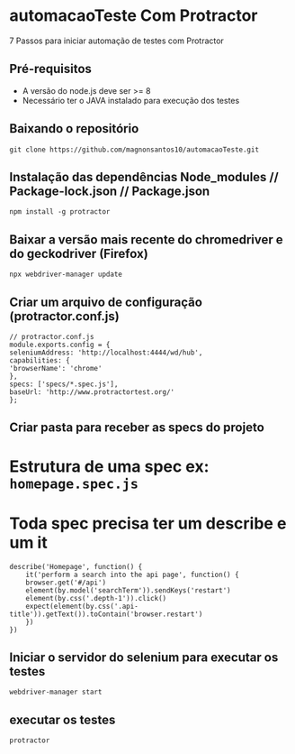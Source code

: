 # automacaoTeste Com Protractor

7 Passos para iniciar automação de testes com Protractor

## Pré-requisitos

* A versão do node.js deve ser >= 8
* Necessário ter o JAVA instalado para execução dos testes

## Baixando o repositório

```git clone https://github.com/magnonsantos10/automacaoTeste.git```

## Instalação das dependências Node_modules // Package-lock.json // Package.json

```
npm install -g protractor
```
## Baixar a versão mais recente do chromedriver e do geckodriver (Firefox)

```
npx webdriver-manager update
```

## Criar um arquivo de configuração (protractor.conf.js)

```
// protractor.conf.js
module.exports.config = {
seleniumAddress: 'http://localhost:4444/wd/hub',
capabilities: {
'browserName': 'chrome'
},
specs: ['specs/*.spec.js'],
baseUrl: 'http://www.protractortest.org/'
};
```
## Criar pasta para receber as specs do projeto
# Estrutura de uma spec ex: `homepage.spec.js`
# Toda spec precisa ter um describe e um it

```
describe('Homepage', function() {
    it('perform a search into the api page', function() {
    browser.get('#/api')
    element(by.model('searchTerm')).sendKeys('restart')
    element(by.css('.depth-1')).click()
    expect(element(by.css('.api-title')).getText()).toContain('browser.restart')
    })
})
```

## Iniciar o servidor do selenium para executar os testes

```
webdriver-manager start
```

## executar os testes

```
protractor
```
